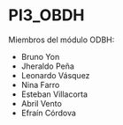 # PI3_OBDH
Miembros del módulo ODBH:
- Bruno Yon
- Jheraldo Peña
- Leonardo Vásquez
- Nina Farro
- Esteban Villacorta
- Abril Vento
- Efraín Córdova
